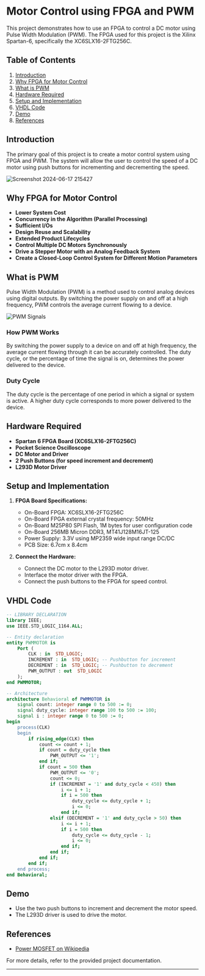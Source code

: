 # Motor Control using FPGA and PWM

This project demonstrates how to use an FPGA to control a DC motor using Pulse Width Modulation (PWM). The FPGA used for this project is the Xilinx Spartan-6, specifically the XC6SLX16-2FTG256C.

## Table of Contents
1. [Introduction](#introduction)
2. [Why FPGA for Motor Control](#why-fpga-for-motor-control)
3. [What is PWM](#what-is-pwm)
4. [Hardware Required](#hardware-required)
5. [Setup and Implementation](#setup-and-implementation)
6. [VHDL Code](#vhdl-code)
7. [Demo](#demo)
8. [References](#references)

## Introduction

The primary goal of this project is to create a motor control system using FPGA and PWM. The system will allow the user to control the speed of a DC motor using push buttons for incrementing and decrementing the speed.

![Screenshot 2024-06-17 215427](https://github.com/Sairaj2807/MOTOR-CONTORL-USING-FPGA-PWM-/assets/116910851/5f271d55-870f-4d81-9b0a-1f0f5cf24703)

## Why FPGA for Motor Control

- **Lower System Cost**
- **Concurrency in the Algorithm (Parallel Processing)**
- **Sufficient I/Os**
- **Design Reuse and Scalability**
- **Extended Product Lifecycles**
- **Control Multiple DC Motors Synchronously**
- **Drive a Stepper Motor with an Analog Feedback System**
- **Create a Closed-Loop Control System for Different Motion Parameters**

## What is PWM

Pulse Width Modulation (PWM) is a method used to control analog devices using digital outputs. By switching the power supply on and off at a high frequency, PWM controls the average current flowing to a device.

![PWM Signals](path_to_image/PWM_signals_image.jpg)

### How PWM Works

By switching the power supply to a device on and off at high frequency, the average current flowing through it can be accurately controlled. The duty cycle, or the percentage of time the signal is on, determines the power delivered to the device.

### Duty Cycle

The duty cycle is the percentage of one period in which a signal or system is active. A higher duty cycle corresponds to more power delivered to the device.

## Hardware Required

- **Spartan 6 FPGA Board (XC6SLX16-2FTG256C)**
- **Pocket Science Oscilloscope**
- **DC Motor and Driver**
- **2 Push Buttons (for speed increment and decrement)**
- **L293D Motor Driver**

## Setup and Implementation

1. **FPGA Board Specifications:**
   - On-Board FPGA: XC6SLX16-2FTG256C
   - On-Board FPGA external crystal frequency: 50MHz
   - On-Board M25P80 SPI Flash, 1M bytes for user configuration code
   - On-Board 256MB Micron DDR3, MT41J128M16JT-125
   - Power Supply: 3.3V using MP2359 wide input range DC/DC
   - PCB Size: 6.7cm x 8.4cm

2. **Connect the Hardware:**
   - Connect the DC motor to the L293D motor driver.
   - Interface the motor driver with the FPGA.
   - Connect the push buttons to the FPGA for speed control.

## VHDL Code

```vhdl
-- LIBRARY DECLARATION
library IEEE;
use IEEE.STD_LOGIC_1164.ALL;

-- Entity declaration
entity PWMMOTOR is
    Port (
        CLK : in  STD_LOGIC;
        INCREMENT : in  STD_LOGIC; -- Pushbutton for increment
        DECREMENT : in  STD_LOGIC; -- Pushbutton to decrement
        PWM_OUTPUT : out  STD_LOGIC
    );
end PWMMOTOR;

-- Architecture
architecture Behavioral of PWMMOTOR is
    signal count: integer range 0 to 500 := 0;
    signal duty_cycle: integer range 100 to 500 := 100;
    signal i : integer range 0 to 500 := 0;
begin
    process(CLK)
    begin
        if rising_edge(CLK) then
            count <= count + 1;
            if count = duty_cycle then
                PWM_OUTPUT <= '1';
            end if;
            if count = 500 then
                PWM_OUTPUT <= '0';
                count <= 0;
                if (INCREMENT = '1' and duty_cycle < 450) then
                    i <= i + 1;
                    if i = 500 then
                        duty_cycle <= duty_cycle + 1;
                        i <= 0;
                    end if;
                elsif (DECREMENT = '1' and duty_cycle > 50) then
                    i <= i + 1;
                    if i = 500 then
                        duty_cycle <= duty_cycle - 1;
                        i <= 0;
                    end if;
                end if;
            end if;
        end if;
    end process;
end Behavioral;
```

## Demo

- Use the two push buttons to increment and decrement the motor speed.
- The L293D driver is used to drive the motor.

## References

- [Power MOSFET on Wikipedia](https://en.wikipedia.org/wiki/Power_MOSFET)

For more details, refer to the provided project documentation.

---

